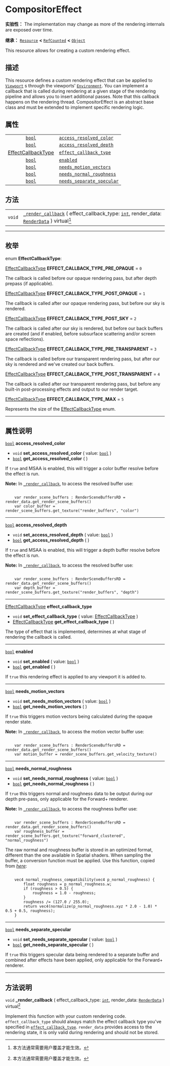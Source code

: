 <!-- ⚠ 请勿编辑本文件 ⚠ -->
<!-- 本文档使用脚本从 WeDot 引擎源码仓库生成。 -->
<!-- 生成脚本：https://github.com/WeDot-Engine/WeDot/tree/master/doc/tools/make_md.py； -->
<!-- 原文件：https://github.com/WeDot-Engine/WeDot/tree/master/doc/classes/CompositorEffect.xml。 -->

<div id="_class_compositoreffect"></div>

# CompositorEffect

**实验性：** The implementation may change as more of the rendering internals are exposed over time.

**继承：** [`Resource`](class_resource.md) **<** [`RefCounted`](class_refcounted.md) **<** [`Object`](class_object.md)

This resource allows for creating a custom rendering effect.

## 描述

This resource defines a custom rendering effect that can be applied to [`Viewport`](class_viewport.md) s through the viewports' [`Environment`](class_environment.md). You can implement a callback that is called during rendering at a given stage of the rendering pipeline and allows you to insert additional passes. Note that this callback happens on the rendering thread. CompositorEffect is an abstract base class and must be extended to implement specific rendering logic.

## 属性

|||
|:-:|:--|
| [`bool`](class_bool.md)                                         | [`access_resolved_color`](class_compositoreffect.md#class_compositoreffect_property_access_resolved_color)     |
| [`bool`](class_bool.md)                                         | [`access_resolved_depth`](class_compositoreffect.md#class_compositoreffect_property_access_resolved_depth)     |
| [EffectCallbackType](#enum_compositoreffect_effectcallbacktype) | [`effect_callback_type`](class_compositoreffect.md#class_compositoreffect_property_effect_callback_type)       |
| [`bool`](class_bool.md)                                         | [`enabled`](class_compositoreffect.md#class_compositoreffect_property_enabled)                                 |
| [`bool`](class_bool.md)                                         | [`needs_motion_vectors`](class_compositoreffect.md#class_compositoreffect_property_needs_motion_vectors)       |
| [`bool`](class_bool.md)                                         | [`needs_normal_roughness`](class_compositoreffect.md#class_compositoreffect_property_needs_normal_roughness)   |
| [`bool`](class_bool.md)                                         | [`needs_separate_specular`](class_compositoreffect.md#class_compositoreffect_property_needs_separate_specular) |

## 方法

|||
|:-:|:--|
| `void` | [`_render_callback`](class_compositoreffect.md#class_compositoreffect_private_method__render_callback) ( effect_callback_type: [`int`](class_int.md), render_data: [`RenderData`](class_renderdata.md) ) virtual[^virtual] |

<!-- rst-class:: classref-section-separator -->

---

## 枚举

<div id="_class_enum_compositoreffect_effectcallbacktype"></div>

enum **EffectCallbackType**: <div id="enum_compositoreffect_effectcallbacktype"></div>

<div id="_class_compositoreffect_constant_effect_callback_type_pre_opaque"></div>

[EffectCallbackType](#enum_compositoreffect_effectcallbacktype) **EFFECT_CALLBACK_TYPE_PRE_OPAQUE** = ``0``

The callback is called before our opaque rendering pass, but after depth prepass (if applicable).

<div id="_class_compositoreffect_constant_effect_callback_type_post_opaque"></div>

[EffectCallbackType](#enum_compositoreffect_effectcallbacktype) **EFFECT_CALLBACK_TYPE_POST_OPAQUE** = ``1``

The callback is called after our opaque rendering pass, but before our sky is rendered.

<div id="_class_compositoreffect_constant_effect_callback_type_post_sky"></div>

[EffectCallbackType](#enum_compositoreffect_effectcallbacktype) **EFFECT_CALLBACK_TYPE_POST_SKY** = ``2``

The callback is called after our sky is rendered, but before our back buffers are created (and if enabled, before subsurface scattering and/or screen space reflections).

<div id="_class_compositoreffect_constant_effect_callback_type_pre_transparent"></div>

[EffectCallbackType](#enum_compositoreffect_effectcallbacktype) **EFFECT_CALLBACK_TYPE_PRE_TRANSPARENT** = ``3``

The callback is called before our transparent rendering pass, but after our sky is rendered and we've created our back buffers.

<div id="_class_compositoreffect_constant_effect_callback_type_post_transparent"></div>

[EffectCallbackType](#enum_compositoreffect_effectcallbacktype) **EFFECT_CALLBACK_TYPE_POST_TRANSPARENT** = ``4``

The callback is called after our transparent rendering pass, but before any built-in post-processing effects and output to our render target.

<div id="_class_compositoreffect_constant_effect_callback_type_max"></div>

[EffectCallbackType](#enum_compositoreffect_effectcallbacktype) **EFFECT_CALLBACK_TYPE_MAX** = ``5``

Represents the size of the [EffectCallbackType](#enum_compositoreffect_effectcallbacktype) enum.

<!-- rst-class:: classref-section-separator -->

---

## 属性说明

<div id="_class_compositoreffect_property_access_resolved_color"></div>

[`bool`](class_bool.md) **access_resolved_color** <div id="class_compositoreffect_property_access_resolved_color"></div>

- `void` **set_access_resolved_color** ( value: [`bool`](class_bool.md) )
- [`bool`](class_bool.md) **get_access_resolved_color** ( )

If `true` and MSAA is enabled, this will trigger a color buffer resolve before the effect is run.

 **Note:** In [`_render_callback`](class_compositoreffect.md#class_compositoreffect_private_method__render_callback), to access the resolved buffer use:

```

    var render_scene_buffers : RenderSceneBuffersRD = render_data.get_render_scene_buffers()
    var color_buffer = render_scene_buffers.get_texture("render_buffers", "color")
```



<!-- rst-class:: classref-item-separator -->

---

<div id="_class_compositoreffect_property_access_resolved_depth"></div>

[`bool`](class_bool.md) **access_resolved_depth** <div id="class_compositoreffect_property_access_resolved_depth"></div>

- `void` **set_access_resolved_depth** ( value: [`bool`](class_bool.md) )
- [`bool`](class_bool.md) **get_access_resolved_depth** ( )

If `true` and MSAA is enabled, this will trigger a depth buffer resolve before the effect is run.

 **Note:** In [`_render_callback`](class_compositoreffect.md#class_compositoreffect_private_method__render_callback), to access the resolved buffer use:

```

    var render_scene_buffers : RenderSceneBuffersRD = render_data.get_render_scene_buffers()
    var depth_buffer = render_scene_buffers.get_texture("render_buffers", "depth")
```



<!-- rst-class:: classref-item-separator -->

---

<div id="_class_compositoreffect_property_effect_callback_type"></div>

[EffectCallbackType](#enum_compositoreffect_effectcallbacktype) **effect_callback_type** <div id="class_compositoreffect_property_effect_callback_type"></div>

- `void` **set_effect_callback_type** ( value: [EffectCallbackType](#enum_compositoreffect_effectcallbacktype) )
- [EffectCallbackType](#enum_compositoreffect_effectcallbacktype) **get_effect_callback_type** ( )

The type of effect that is implemented, determines at what stage of rendering the callback is called.

<!-- rst-class:: classref-item-separator -->

---

<div id="_class_compositoreffect_property_enabled"></div>

[`bool`](class_bool.md) **enabled** <div id="class_compositoreffect_property_enabled"></div>

- `void` **set_enabled** ( value: [`bool`](class_bool.md) )
- [`bool`](class_bool.md) **get_enabled** ( )

If `true` this rendering effect is applied to any viewport it is added to.

<!-- rst-class:: classref-item-separator -->

---

<div id="_class_compositoreffect_property_needs_motion_vectors"></div>

[`bool`](class_bool.md) **needs_motion_vectors** <div id="class_compositoreffect_property_needs_motion_vectors"></div>

- `void` **set_needs_motion_vectors** ( value: [`bool`](class_bool.md) )
- [`bool`](class_bool.md) **get_needs_motion_vectors** ( )

If `true` this triggers motion vectors being calculated during the opaque render state.

 **Note:** In [`_render_callback`](class_compositoreffect.md#class_compositoreffect_private_method__render_callback), to access the motion vector buffer use:

```

    var render_scene_buffers : RenderSceneBuffersRD = render_data.get_render_scene_buffers()
    var motion_buffer = render_scene_buffers.get_velocity_texture()
```



<!-- rst-class:: classref-item-separator -->

---

<div id="_class_compositoreffect_property_needs_normal_roughness"></div>

[`bool`](class_bool.md) **needs_normal_roughness** <div id="class_compositoreffect_property_needs_normal_roughness"></div>

- `void` **set_needs_normal_roughness** ( value: [`bool`](class_bool.md) )
- [`bool`](class_bool.md) **get_needs_normal_roughness** ( )

If `true` this triggers normal and roughness data to be output during our depth pre-pass, only applicable for the Forward+ renderer.

 **Note:** In [`_render_callback`](class_compositoreffect.md#class_compositoreffect_private_method__render_callback), to access the roughness buffer use:

```

    var render_scene_buffers : RenderSceneBuffersRD = render_data.get_render_scene_buffers()
    var roughness_buffer = render_scene_buffers.get_texture("forward_clustered", "normal_roughness")
```

The raw normal and roughness buffer is stored in an optimized format, different than the one available in Spatial shaders. When sampling the buffer, a conversion function must be applied. Use this function, copied from [*here*](https://github.com/godotengine/godot/blob/da5f39889f155658cef7f7ec3cc1abb94e17d815/servers/rendering/renderer_rd/shaders/forward_clustered/scene_forward_clustered_inc.glsl#L334-L341):

```

    vec4 normal_roughness_compatibility(vec4 p_normal_roughness) {
        float roughness = p_normal_roughness.w;
        if (roughness > 0.5) {
            roughness = 1.0 - roughness;
        }
        roughness /= (127.0 / 255.0);
        return vec4(normalize(p_normal_roughness.xyz * 2.0 - 1.0) * 0.5 + 0.5, roughness);
    }
```





<!-- rst-class:: classref-item-separator -->

---

<div id="_class_compositoreffect_property_needs_separate_specular"></div>

[`bool`](class_bool.md) **needs_separate_specular** <div id="class_compositoreffect_property_needs_separate_specular"></div>

- `void` **set_needs_separate_specular** ( value: [`bool`](class_bool.md) )
- [`bool`](class_bool.md) **get_needs_separate_specular** ( )

If `true` this triggers specular data being rendered to a separate buffer and combined after effects have been applied, only applicable for the Forward+ renderer.

<!-- rst-class:: classref-section-separator -->

---

## 方法说明

<div id="_class_compositoreffect_private_method__render_callback"></div>

`void` **_render_callback** ( effect_callback_type: [`int`](class_int.md), render_data: [`RenderData`](class_renderdata.md) ) virtual[^virtual]<div id="class_compositoreffect_private_method__render_callback"></div>

Implement this function with your custom rendering code. `effect_callback_type` should always match the effect callback type you've specified in [`effect_callback_type`](class_compositoreffect.md#class_compositoreffect_property_effect_callback_type). `render_data` provides access to the rendering state, it is only valid during rendering and should not be stored.

[^virtual]: 本方法通常需要用户覆盖才能生效。
[^const]: 本方法无副作用，不会修改该实例的任何成员变量。
[^vararg]: 本方法除了能接受在此处描述的参数外，还能够继续接受任意数量的参数。
[^constructor]: 本方法用于构造某个类型。
[^static]: 调用本方法无需实例，可直接使用类名进行调用。
[^operator]: 本方法描述的是使用本类型作为左操作数的有效运算符。
[^bitfield]: 这个值是由下列位标志构成位掩码的整数。
[^void]: 无返回值。
